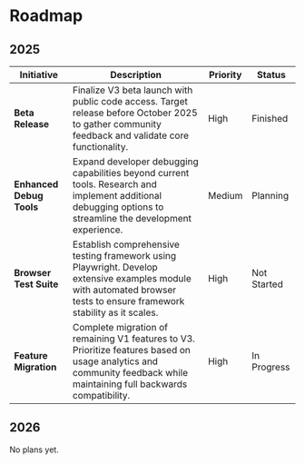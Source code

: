# Roadmap

## 2025

| Initiative               | Description                                                                                                                                                            | Priority | Status      |
|--------------------------|------------------------------------------------------------------------------------------------------------------------------------------------------------------------|----------|-------------|
| **Beta Release**         | Finalize V3 beta launch with public code access. Target release before October 2025 to gather community feedback and validate core functionality.                      | High     | Finished    |
| **Enhanced Debug Tools** | Expand developer debugging capabilities beyond current tools. Research and implement additional debugging options to streamline the development experience.            | Medium   | Planning    |
| **Browser Test Suite**   | Establish comprehensive testing framework using Playwright. Develop extensive examples module with automated browser tests to ensure framework stability as it scales. | High     | Not Started |
| **Feature Migration**    | Complete migration of remaining V1 features to V3. Prioritize features based on usage analytics and community feedback while maintaining full backwards compatibility. | High     | In Progress |

## 2026

No plans yet.
